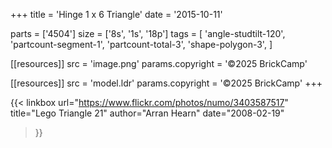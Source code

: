 +++
title = 'Hinge 1 x 6 Triangle'
date  = '2015-10-11'

parts = ['4504']
size  = ['8s', '1s', '18p']
tags  = [
  'angle-studtilt-120',
  'partcount-segment-1',
  'partcount-total-3',
  'shape-polygon-3',
]

[[resources]]
src              = 'image.png'
params.copyright = '©2025 BrickCamp'

[[resources]]
src              = 'model.ldr'
params.copyright = '©2025 BrickCamp'
+++

{{< linkbox
    url="https://www.flickr.com/photos/numo/3403587517"
    title="Lego Triangle 21"
    author="Arran Hearn"
    date="2008-02-19"
>}}
